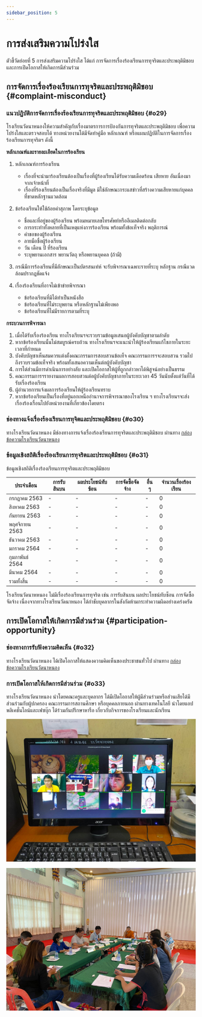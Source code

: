 ```yaml
---
sidebar_position: 5
---
```


# การส่งเสริมความโปร่งใส

ตัวชี้วัดย่อยที่ 5 การส่งเสริมความโปร่งใส ได้แก่ การจัดการเรื่องร้องเรียนการทุจริตและประพฤติมิชอบ และการเปิดโอกาสให้เกิดการมีส่วนร่วม

## การจัดการเรื่องร้องเรียนการทุจริตและประพฤติมิชอบ {#complaint-misconduct}

### แนวปฏิบัติการจัดการเรื่องร้องเรียนการทุจริตและประพฤติมิชอบ {#o29}

โรงเรียนวัดนาหนองให้ความสำคัญกับเรื่องมาตรการการป้องกันการทุจริตและประพฤติมิชอบ เพื่อความโปร่งใสและตรวจสอบได้ ทางหน่วยงานได้มีจัดทำคู่มือ หลักเกณฑ์ หรือแผนปฏิบัติในการจัดการเรื่องร้องเรียนการทุจริตฯ ดังนี้

**หลักเกณฑ์และรายละเอียดในการร้องเรียน**

1. หลักเกณฑ์การร้องเรียน

   - เรื่องที่จะนำมาร้องเรียนต้องเป็นเรื่องที่ผู้ร้องเรียนได้รับความเดือดร้อน เสียหาย อันเนื่องมาจากเจ้าหน้าที่
   - เรื่องที่ร้องเรียนต้องเป็นเรื่องจริงที่มีมูล มิใช่ลักษณะกระแสข่าวที่สร้างความเสียหายแก่บุคคลที่ขาดหลักฐานแวดล้อม

2. ข้อร้องเรียนให้ใช้ถ้อยคำสุภาพ โดยระบุข้อมูล

   - ชื่อและที่อยู่ของผู้ร้องเรียน พร้อมหมายเลขโทรศัพท์หรืออีเมลติดต่อกลับ
   - การกระทำทั้งหลายที่เป็นเหตุแห่งการร้องเรียน พร้อมทั้งข้อเท็จจริง พฤติการณ์
   - คำขอของผู้ร้องเรียน
   - ลายมือชื่อผู้ร้องเรียน
   - วัน เดือน ปี ที่ร้องเรียน
   - ระบุพยานเอกสาร พยานวัตถุ หรือพยานบุคคล (ถ้ามี)

3. กรณีมีการร้องเรียนที่มีลักษณะเป็นบัตรสนเท่ห์ จะรับพิจารณาเฉพาะรายที่ระบุ หลักฐาน กรณีแวดล้อมปรากฎชัดแจ้ง
4. เรื่องร้องเรียนที่อาจไม่เข้าข่ายพิจารณา
   - ข้อร้องเรียนที่มิได้ทำเป็นหนังสือ
   - ข้อร้องเรียนที่ไม่ระบุพยาน หรือหลักฐานไม่เพียงพอ
   - ข้อร้องเรียนที่ไม่มีรายการตามที่ระบุ

**กระบวนการพิจารณา**

1. เมื่อได้รับเรื่องร้องเรียน ทางโรงเรียนฯจะรวบรวมข้อมูลเสนอผู้บังคับบัญชาตามลำดับ
2. หากข้อร้องเรียนนั้นไม่สมบูรณ์ครบถ้วน ทางโรงเรียนฯจะแนะนำให้ผู้ร้องเรียนแก้ไขภายในระยะเวลาที่กำหนด
3. บังคับบัญชาเห็นสมควรแต่งตั้งคณะกรรมการสอบสวนข้อเท็จ คณะกรรมการฯจะสอบสวน รวมไปถึงรวบรวมข้อเท็จจริง พร้อมทั้งเสนอความเห็นต่อผู้บังคับบัญชา
4. การไต่ส่วนมีการดำเนินการอย่างลับ และเปิดโอกาสให้ผู้ที่ถูกกล่าวหาได้พิสูจน์อย่างเป็นธรรม
5. คณะกรรมการฯรายงานผลการสอบสวนต่อผู้บังคับบัญชาภายในระยะเวลา 45 วันนับตั้งแต่วันที่ได้รับเรื่องร้องเรียน
6. ผู้อำนวยการแจ้งผลการร้องเรียนให้ผู้ร้องเรียนทราบ
7. หากข้อร้องเรียนเป็นเรื่องที่อยู่นอกเหนืออำนาจการพิจารณาของโรงเรียน ฯ ทางโรงเรียนฯจะส่งเรื่องร้องเรื่อนไปยังหน่วยงานที่เกี่ยวข้องโดยตรง

### ช่องทางแจ้งเรื่องร้องเรียนการทุจิตและประพฤติมิชอบ {#o30}

ทางโรงเรียนวัดนาหนอง มีช่องทางการแจ้งเรื่องร้องเรียนการทุจริตและประพฤติมิชอบ ผ่านทาง [กล่องข้อความโรงเรียนวัดนาหนอง](https://www.fb.com/messages/t/102432438057537)

### ข้อมูลเชิงสถิติเรื่องร้องเรียนการทุจริตและประพฤติมิชอบ {#o31}

ข้อมูลเชิงสถิติเรื่องร้องเรียนการทุจริตและประพฤติมิชอบ

| ประจำเดือน      | การรับสินบน | ผลประโยชน์ทับซ้อน | การจัดซื้อจัดจ้าง | อื่น ๆ | จำนวนเรื่องร้องเรียน |
| --------------- | ----------- | ----------------- | ----------------- | ------ | -------------------- |
| กรกฎาคม 2563    | -           | -                 | -                 | -      | 0                    |
| สิงหาคม 2563    | -           | -                 | -                 | -      | 0                    |
| กันยายน 2563    | -           | -                 | -                 | -      | 0                    |
| พฤศจิกายน 2563  | -           | -                 | -                 | -      | 0                    |
| ธันวาคม 2563    | -           | -                 | -                 | -      | 0                    |
| มกราคม 2564     | -           | -                 | -                 | -      | 0                    |
| กุมภาพันธ์ 2564 | -           | -                 | -                 | -      | 0                    |
| มีนาคม 2564     | -           | -                 | -                 | -      | 0                    |
| รวมทั้งสิ้น     | -           | -                 | -                 | -      | 0                    |

โรงเรียนวัดนาหหนอง ไม่มีเรื่องร้องเรียนการทุจริต เช่น การรับสินบน ผลประโยชน์ทับซ็อน การจัดซื้อจัดจ้าง เนื่องจากทางโรงเรียนวัดนาหนอง ได้กำชับบุคลากรในสังกัดห้ามกระทำความผิดอย่างเคร่งครัด

## การเปิดโอกาสให้เกิดการมีส่วนร่วม {#participation-opportunity}

### ช่องทางการรับฟังความคิดเห็น {#o32}

ทางโรงเรียนวัดนาหนอง ได้เปิดโอกาสให้แสดงความคิดเห็นของประชาชนทั่วไป ผ่านทาง [กล่องข้อความโรงเรียนวัดนาหนอง](https://www.fb.com/messages/t/102432438057537)

### การเปิดโอกาสให้เกิดการมีส่วนร่วม {#o33}

ทางโรงเรียนวัดนาหนอง นำโดยคณะครูและบุคลากร ได้มีเปิดโอกาสให้ผู้มีส่วนร่วมหรือส่วนเสียได้มีส่วนร่วมกับผู้ปกครอง คณะกรรมการสถานศึกษา หรือบุคคลภายนอก ผ่านทางเทคโนโลยี นำโดยแอปพลิเคชั่นไลน์และเฟซบุ๊ก ได้ร่วมกันปรึกษาหารือ เกี่ยวกับกิจการของโรงเรียนและนักเรียน

![Example banner](./files/meeting-board-of-school.jpg)

![Example banner](./files/meeting-board-of-school2.jpg)
